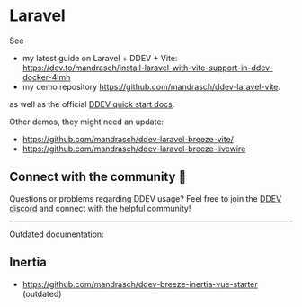 # Laravel

See

- my latest guide on Laravel + DDEV + Vite: https://dev.to/mandrasch/install-laravel-with-vite-support-in-ddev-docker-4lmh
- my demo repository https://github.com/mandrasch/ddev-laravel-vite.

as well as the official [DDEV quick start docs](https://ddev.readthedocs.io/en/stable/users/quickstart/#laravel).

Other demos, they might need an update:

- https://github.com/mandrasch/ddev-laravel-breeze-vite/
- https://github.com/mandrasch/ddev-laravel-breeze-livewire

## Connect with the community 🤗

Questions or problems regarding DDEV usage? Feel free to join the [DDEV discord](https://discord.gg/hCZFfAMc5k) and connect with the helpful community!

<hr>

Outdated documentation:

## Inertia

<TwoClickYoutubePrivacy videoId="XDn_itJ0s64" />

- https://github.com/mandrasch/ddev-breeze-inertia-vue-starter (outdated)
